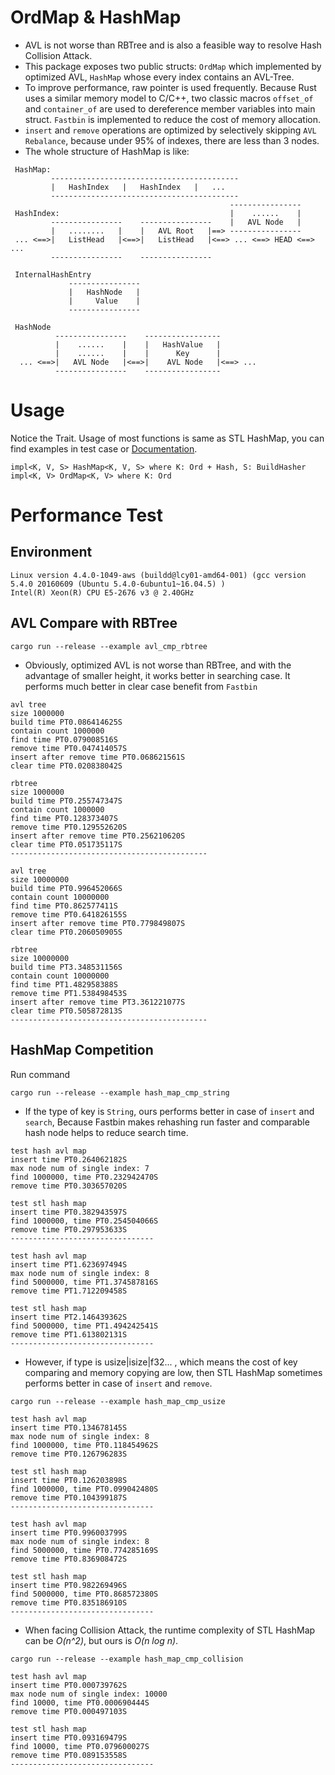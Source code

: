 # OrdMap & HashMap
* AVL is not worse than RBTree and is also a feasible way to resolve Hash Collision Attack.
* This package exposes two public structs: `OrdMap` which implemented by optimized AVL, `HashMap` whose every index contains an AVL-Tree.
* To improve performance, raw pointer is used frequently. Because Rust uses a similar memory model to C/C++, two classic macros
`offset_of` and `container_of` are used to dereference member variables into main struct.
`Fastbin` is implemented to reduce the cost of memory allocation.
* `insert` and `remove` operations are optimized by selectively skipping `AVL Rebalance`, because under 95% of indexes, 
there are less than 3 nodes.
* The whole structure of HashMap is like:
```
 HashMap:
         ------------------------------------------
         |   HashIndex   |   HashIndex   |   ...
         ------------------------------------------
                                                 ----------------
 HashIndex:                                      |    ......    |
         ----------------    ----------------    |   AVL Node   |
         |   ........   |    |   AVL Root   |==> ----------------
 ... <==>|   ListHead   |<==>|   ListHead   |<==> ... <==> HEAD <==> ...
         ----------------    ----------------

 InternalHashEntry
             ----------------
             |   HashNode   |
             |     Value    |
             ----------------

 HashNode
          ----------------    -----------------
          |    ......    |    |   HashValue   |
          |    ......    |    |      Key      |
  ... <==>|   AVL Node   |<==>|    AVL Node   |<==> ...
          ----------------    -----------------
```
# Usage
Notice the Trait. Usage of most functions is same as STL HashMap, you can find examples in test case or 
[Documentation](https://docs.rs/hash_ord/). 
```
impl<K, V, S> HashMap<K, V, S> where K: Ord + Hash, S: BuildHasher
impl<K, V> OrdMap<K, V> where K: Ord
```
# Performance Test
## Environment
```
Linux version 4.4.0-1049-aws (buildd@lcy01-amd64-001) (gcc version 5.4.0 20160609 (Ubuntu 5.4.0-6ubuntu1~16.04.5) )
Intel(R) Xeon(R) CPU E5-2676 v3 @ 2.40GHz
```
## AVL Compare with RBTree
```
cargo run --release --example avl_cmp_rbtree
```
* Obviously, optimized AVL is not worse than RBTree, and with the advantage of smaller height, it works better in searching case.
It performs much better in clear case benefit from `Fastbin`
```
avl tree
size 1000000
build time PT0.086414625S 
contain count 1000000
find time PT0.079008516S 
remove time PT0.047414057S 
insert after remove time PT0.068621561S 
clear time PT0.020838042S 

rbtree
size 1000000
build time PT0.255747347S 
contain count 1000000
find time PT0.128373407S 
remove time PT0.129552620S 
insert after remove time PT0.256210620S 
clear time PT0.051735117S 
--------------------------------------------

avl tree
size 10000000
build time PT0.996452066S 
contain count 10000000
find time PT0.862577411S 
remove time PT0.641826155S 
insert after remove time PT0.779849807S 
clear time PT0.206050905S 

rbtree
size 10000000
build time PT3.348531156S 
contain count 10000000
find time PT1.482958388S 
remove time PT1.538498453S 
insert after remove time PT3.361221077S 
clear time PT0.505872813S 
--------------------------------------------
```
## HashMap Competition
Run command
```
cargo run --release --example hash_map_cmp_string
```
* If the type of key is `String`, ours performs better in case of `insert` and `search`, Because Fastbin makes rehashing
run faster and comparable hash node helps to reduce search time.
```
test hash avl map
insert time PT0.264062182S
max node num of single index: 7
find 1000000, time PT0.232942470S
remove time PT0.303657020S

test stl hash map
insert time PT0.382943597S
find 1000000, time PT0.254504066S
remove time PT0.297953633S
--------------------------------

test hash avl map
insert time PT1.623697494S
max node num of single index: 8
find 5000000, time PT1.374587816S
remove time PT1.712209458S

test stl hash map
insert time PT2.146439362S
find 5000000, time PT1.494242541S
remove time PT1.613802131S
--------------------------------
```
* However, if type is usize|isize|f32... , which means the cost of key comparing and memory copying are low, then 
STL HashMap sometimes performs better in case of `insert` and `remove`.
```
cargo run --release --example hash_map_cmp_usize
```
```
test hash avl map
insert time PT0.134678145S
max node num of single index: 8
find 1000000, time PT0.118454962S
remove time PT0.126796283S

test stl hash map
insert time PT0.126203898S
find 1000000, time PT0.099042480S
remove time PT0.104399187S
--------------------------------

test hash avl map
insert time PT0.996003799S
max node num of single index: 8
find 5000000, time PT0.774285169S
remove time PT0.836908472S

test stl hash map
insert time PT0.982269496S
find 5000000, time PT0.868572380S
remove time PT0.835186910S
--------------------------------
```
* When facing Collision Attack, the runtime complexity of STL HashMap can be _O(n^2)_, but ours is _O(n log n)_.
```
cargo run --release --example hash_map_cmp_collision
```
```
test hash avl map
insert time PT0.000739762S
max node num of single index: 10000
find 10000, time PT0.000690444S
remove time PT0.000497103S

test stl hash map
insert time PT0.093169479S
find 10000, time PT0.079600027S
remove time PT0.089153558S
--------------------------------
```